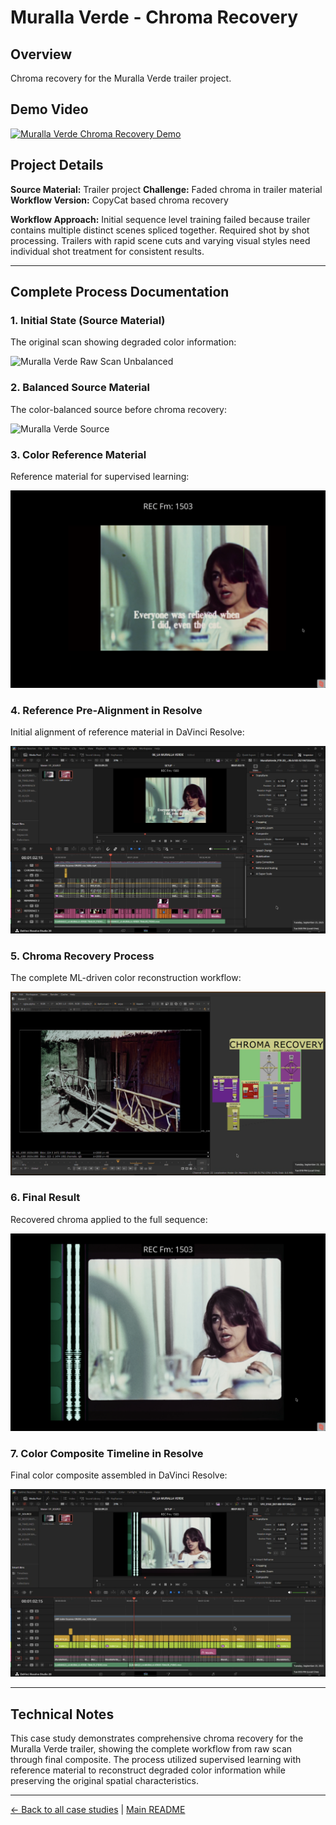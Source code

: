 # Muralla Verde - Chroma Recovery

## Overview
Chroma recovery for the Muralla Verde trailer project.

## Demo Video

[![Muralla Verde Chroma Recovery Demo](https://img.youtube.com/vi/RAKMxUw78gE/0.jpg)](https://www.youtube.com/watch?v=RAKMxUw78gE)

## Project Details
**Source Material:** Trailer project
**Challenge:** Faded chroma in trailer material
**Workflow Version:** CopyCat based chroma recovery

**Workflow Approach:** Initial sequence level training failed because trailer contains multiple distinct scenes spliced together. Required shot by shot processing. Trailers with rapid scene cuts and varying visual styles need individual shot treatment for consistent results.

---

## Complete Process Documentation

### 1. Initial State (Source Material)
The original scan showing degraded color information:

![Muralla Verde Raw Scan Unbalanced](../images/MURALLA%20RAW%20SCAN%20UNBALANCED.png)

### 2. Balanced Source Material
The color-balanced source before chroma recovery:

![Muralla Verde Source](../images/MURALLA%20VERDE%20SOURCE.png)

### 3. Color Reference Material
Reference material for supervised learning:

![Muralla Verde Color Reference](../images/MURALLA%20VERDE%20COLOR%20REFERENCE.png)

### 4. Reference Pre-Alignment in Resolve
Initial alignment of reference material in DaVinci Resolve:

![Muralla Verde Reference Pre Alignment Timeline Resolve](../images/MURALLA%20VERDE%20REFERENCE%20PRE%20ALIGNMENT%20TIMELINE%20RESOLVE%20CROPPED.png)

### 5. Chroma Recovery Process
The complete ML-driven color reconstruction workflow:

![Muralla Verde Chroma Recovery Script Full Overview](../images/MURALLA%20VERDE%20CHROMA%20RECOVERY%20SCRIPT%20FULL%20OVERVIEW%20cropped.png)

### 6. Final Result
Recovered chroma applied to the full sequence:

![Muralla Verde Chroma Recovery Output](../images/MURALLA%20VERDE%20CHROMA%20RECOVERY%20OUTPUT.png)

### 7. Color Composite Timeline in Resolve
Final color composite assembled in DaVinci Resolve:

![Muralla Verde Color Composite Timeline Resolve](../images/MURALLA%20VERDE%20COLOR%20COMPOSITE%20TIMELINE%20RESOLVE%20CROPPED.png)

---

## Technical Notes

This case study demonstrates comprehensive chroma recovery for the Muralla Verde trailer, showing the complete workflow from raw scan through final composite. The process utilized supervised learning with reference material to reconstruct degraded color information while preserving the original spatial characteristics.

---

[← Back to all case studies](https://github.com/fabiocolor/nuke-chroma-recovery-template/blob/main/docs/case-studies.md) | [Main README](https://github.com/fabiocolor/nuke-chroma-recovery-template/blob/main/README.md)
